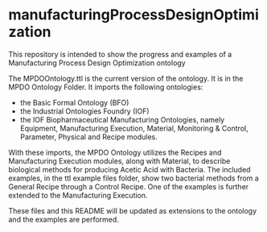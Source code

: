# manufacturingProcessDesignOptimization
This repository is intended to show the progress and examples of a Manufacturing Process Design Optimization ontology

The MPDOOntology.ttl is the current version of the ontology.  It is in the MPDO Ontology Folder.  It imports the following ontologies:
- the Basic Formal Ontology (BFO)
- the Industrial Ontologies Foundry (IOF)
- the IOF Biopharmaceutical Manufacturing Ontologies, namely Equipment, Manufacturing Execution, Material, Monitoring & Control, Parameter, Physical and Recipe modules.

With these imports, the MPDO Ontology utilizes the Recipes and Manufacturing Execution modules, along with Material, to describe biological methods for producing Acetic Acid with Bacteria.
The included examples, in the ttl example files folder, show two bacterial methods from a General Recipe through a Control Recipe.  One of the examples is further extended to the Manufacturing Execution.

These files and this README will be updated as extensions to the ontology and the examples are performed.
